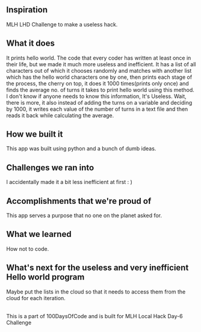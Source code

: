 ## Inspiration
MLH LHD Challenge to make a useless hack.
## What it does
It prints hello world. The code that every coder has written at least once in their life, but we made it much more useless and inefficient. It has a list of all characters out of which it chooses randomly and matches with another list which has the hello world characters one by one, then prints each stage of the process, the cherry on top, it does it 1000 times(prints only once) and finds the average no. of turns it takes to print hello world using this method. I don't know if anyone needs to know this information, It's Useless. Wait, there is more, it also instead of adding the turns on a variable and deciding by 1000, it writes each value of the number of turns in a text file and then reads it back while calculating the average.
## How we built it
This app was built using python and a bunch of dumb ideas.
## Challenges we ran into
I accidentally made it a bit less inefficient at first : )
## Accomplishments that we're proud of
This app serves a purpose that no one on the planet asked for.
## What we learned
How not to code.
## What's next for the useless and very inefficient Hello world program
Maybe put the lists in the cloud so that it needs to access them from the cloud for each iteration.<br><br>

This is a part of 100DaysOfCode and is built for MLH Local Hack Day-6 Challenge
